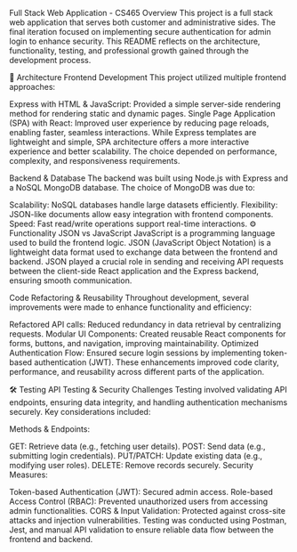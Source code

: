 Full Stack Web Application - CS465
Overview
This project is a full stack web application that serves both customer and administrative sides. The final iteration focused on implementing secure authentication for admin login to enhance security. This README reflects on the architecture, functionality, testing, and professional growth gained through the development process.

📌 Architecture
Frontend Development
This project utilized multiple frontend approaches:

Express with HTML & JavaScript: Provided a simple server-side rendering method for rendering static and dynamic pages.
Single Page Application (SPA) with React: Improved user experience by reducing page reloads, enabling faster, seamless interactions.
While Express templates are lightweight and simple, SPA architecture offers a more interactive experience and better scalability. The choice depended on performance, complexity, and responsiveness requirements.

Backend & Database
The backend was built using Node.js with Express and a NoSQL MongoDB database. The choice of MongoDB was due to:

Scalability: NoSQL databases handle large datasets efficiently.
Flexibility: JSON-like documents allow easy integration with frontend components.
Speed: Fast read/write operations support real-time interactions.
⚙️ Functionality
JSON vs JavaScript
JavaScript is a programming language used to build the frontend logic.
JSON (JavaScript Object Notation) is a lightweight data format used to exchange data between the frontend and backend.
JSON played a crucial role in sending and receiving API requests between the client-side React application and the Express backend, ensuring smooth communication.

Code Refactoring & Reusability
Throughout development, several improvements were made to enhance functionality and efficiency:

Refactored API calls: Reduced redundancy in data retrieval by centralizing requests.
Modular UI Components: Created reusable React components for forms, buttons, and navigation, improving maintainability.
Optimized Authentication Flow: Ensured secure login sessions by implementing token-based authentication (JWT).
These enhancements improved code clarity, performance, and reusability across different parts of the application.

🛠️ Testing
API Testing & Security Challenges
Testing involved validating API endpoints, ensuring data integrity, and handling authentication mechanisms securely. Key considerations included:

Methods & Endpoints:

GET: Retrieve data (e.g., fetching user details).
POST: Send data (e.g., submitting login credentials).
PUT/PATCH: Update existing data (e.g., modifying user roles).
DELETE: Remove records securely.
Security Measures:

Token-based Authentication (JWT): Secured admin access.
Role-based Access Control (RBAC): Prevented unauthorized users from accessing admin functionalities.
CORS & Input Validation: Protected against cross-site attacks and injection vulnerabilities.
Testing was conducted using Postman, Jest, and manual API validation to ensure reliable data flow between the frontend and backend.
